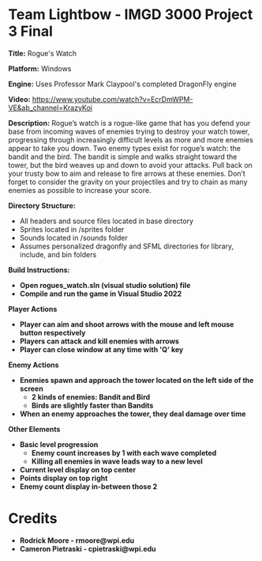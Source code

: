 <h1>Team Lightbow - IMGD 3000 Project 3 Final</h1>

<b>Title:</b> Rogue's Watch

<b>Platform:</b> Windows

<b>Engine:</b> Uses Professor Mark Claypool's completed DragonFly engine

<b>Video:</b> https://www.youtube.com/watch?v=EcrDmWPM-VE&ab_channel=KrazyKoi

<b>Description:</b> Rogue’s watch is a rogue-like game that has you defend your base from incoming waves of
enemies trying to destroy your watch tower, progressing through increasingly difficult levels as
more and more enemies appear to take you down. Two enemy types exist for
rogue’s watch: the bandit and the bird. The bandit is simple and walks straight toward the tower,
but the bird weaves up and down to avoid your attacks. Pull back on your trusty bow to aim and
release to fire arrows at these enemies. Don’t forget to consider the gravity on your projectiles
and try to chain as many enemies as possible to increase your score.

<b>Directory Structure:</b>
- All headers and source files located in base directory
- Sprites located in /sprites folder
- Sounds located in /sounds folder
- Assumes personalized dragonfly and SFML directories
  for library, include, and bin folders

<b>Build Instructions:<b/>
- Open rogues_watch.sln (visual studio solution) file
- Compile and run the game in Visual Studio 2022

<b>Player Actions</b>
- Player can aim and shoot arrows with the mouse and left
  mouse button respectively
- Players can attack and kill enemies with arrows
- Player can close window at any time with 'Q' key

<b>Enemy Actions</b>
- Enemies spawn and approach the tower located on the left
  side of the screen
  * 2 kinds of enemies: Bandit and Bird
  * Birds are slightly faster than Bandits
- When an enemy approaches the tower, they deal damage over
  time

<b>Other Elements</b>
- Basic level progression
  * Enemy count increases by 1 with each wave completed
  * Killing all enemies in wave leads way to a new level
- Current level display on top center
- Points display on top right
- Enemy count display in-between those 2

<h1>Credits</h1>
<ul>
  <li>Rodrick Moore - rmoore@wpi.edu</li>
  <li>Cameron Pietraski - cpietraski@wpi.edu</li>
</ul>

